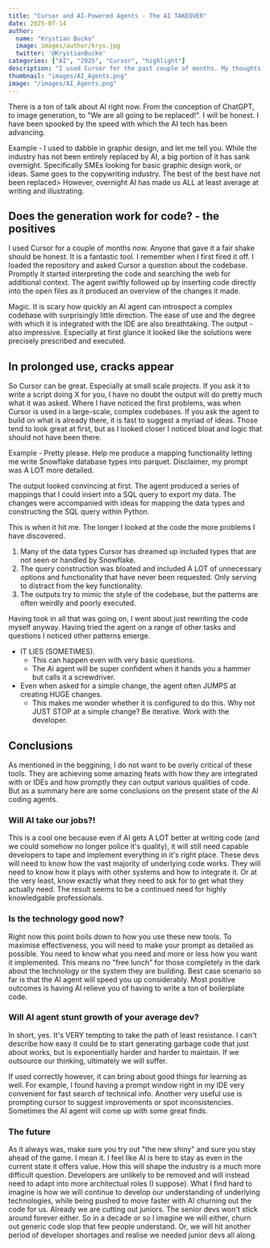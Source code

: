 ```yaml
---
title: "Cursor and AI-Powered Agents - The AI TAKEOVER"
date: 2025-07-14
author: 
  name: "Krystian Bucko"
  image: images/author/krys.jpg
  twitter: '@KrystianBucko'
categories: ["AI", "2025", "Cursor", "highlight"]
description: "I used Cursor for the past couple of months. My thoughts on current state of AI code agents."
thumbnail: "images/AI_Agents.png"
image: "/images/AI_Agents.png"
---
```


There is a ton of talk about AI right now. From the conception of ChatGPT, to image generation, to "We are all going to be replaced!". I will be honest. I have been spooked by the speed with which the AI tech has been advancing. 

Example - I used to dabble in graphic design, and let me tell you. While the industry has not been entirely replaced by AI, a big portion of it has sank overnight. Specifically SMEs looking for basic graphic design work, or ideas. Same goes to the copywriting industry. The best of the best have not been replaced> However, overnight AI has made us ALL at least average at writing and illustrating.

## Does the generation work for code? - the positives

I used Cursor for a couple of months now. Anyone that gave it a fair shake should be honest. It is a fantastic tool. I remember when I first fired it off. I loaded the repository and asked Cursor a question about the codebase. Promptly it started interpreting the code and searching the web for additional context. The agent swiftly followed up by inserting code directly into the open files as it produced an overview of the changes it made. 

Magic. It is scary how quickly an AI agent can introspect a complex codebase with surprisingly little direction. The ease of use and the degree with which it is integrated with the IDE are also breathtaking. The output - also impressive. Especially at first glance it looked like the solutions were precisely prescribed and executed. 

## In prolonged use, cracks appear

So Cursor can be great. Especially at small scale projects. If you ask it to write a script doing X for you, I have no doubt the output will do pretty much what it was asked. Where I have noticed the first problems, was when Cursor is used in a large-scale, complex codebases. If you ask the agent to build on what is already there, it is fast to suggest a myriad of ideas. Those tend to look great at first, but as I looked closer I noticed bloat and logic that should not have been there.

Example - Pretty please. Help me produce a mapping functionality letting me write Snowflake database types into parquet. Disclaimer, my prompt was A LOT more detailed.

The output looked convincing at first. The agent produced a series of mappings that I could insert into a SQL query to export my data. The changes were accompanied with ideas for mapping the data types and constructing the SQL query within Python.

This is when it hit me. The longer I looked at the code the more problems I have discovered. 

1) Many of the data types Cursor has dreamed up included types that are not seen or handled by Snowflake. 
2) The query construction was bloated and included A LOT of unnecessary options and functionality that have never been requested. Only serving to distract from the key functionality.
3) The outputs try to mimic the style of the codebase, but the patterns are often weirdly and poorly executed. 

Having took in all that was going on, I went about just rewriting the code myself anyway.
Having tried the agent on a range of other tasks and questions I noticed other patterns emerge.

- IT LIES (SOMETIMES).
  - This can happen even with very basic questions.
  - The Ai agent will be super confident when it hands you a hammer but calls it a screwdriver.
- Even when asked for a simple change, the agent often JUMPS at creating HUGE changes.
   - This makes me wonder whether it is configured to do this. Why not JUST STOP at a simple change? Be iterative. Work with the developer.


## Conclusions
As mentioned in the beggining, I do not want to be overly critical of these tools. They are achieving some amazing feats with how they are integrated with or IDEs and how promptly they can output various qualities of code. But as a summary here are some conclusions on the present state of the AI coding agents.

### Will AI take our jobs?!

This is a cool one because even if AI gets A LOT better at writing code (and we could somehow no longer police it's quality), it will still need capable developers to tape and implement everything in it's right place. These devs will need to know how the vast majority of underlying code works. They will need to know how it plays with other systems and how to integrate it. Or at the very least, know exactly what they need to ask for to get what they actually need. The result seems to be a continued need for highly knowledgable professionals.

### Is the technology good now?

Right now this point boils down to how you use these new tools. To maximise effectiveness, you will need to make your prompt as detailed as possible. You need to know what you need and more or less how you want it implemented. This means no "free lunch" for those completely in the dark about the technology or the system they are building. Best case scenario so far is that the AI agent will speed you up considerably. Most positive outcomes is having AI relieve you of having to write a ton of boilerplate code. 

### Will AI agent stunt growth of your average dev?

In short, yes. It's VERY tempting to take the path of least resistance. I can't describe how easy it could be to start generating garbage code that just about works, but is exponentially harder and harder to maintain. If we outsource our thinking, ultimately we will suffer. 

If used correctly however, it can bring about good things for learning as well. For example, I found having a prompt window right in my IDE very convenient for fast search of technical info. Another very useful use is prompting cursor to suggest improvements or spot inconsistencies. Sometimes the AI agent will come up with some great finds.

### The future

As it always was, make sure you try out "the new shiny" and sure you stay ahead of the game. I mean it. I feel like AI is here to stay as even in the current state it offers value. How this will shape the industry is a much more difficult question. Developers are unlikely to be removed and will instead need to adapt into more architectual roles (I suppose). What I find hard to imagine is how we will continue to develop our understanding of underlying technologies, while being pushed to move faster with AI churning out the code for us. Already we are cutting out juniors. The senior devs won't stick around forever either. So in a decade or so I imagine we will either, churn out generic code slop that few people understand. Or, we will hit another period of developer shortages and realise we needed junior devs all along. 
